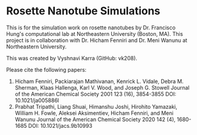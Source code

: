 # Rosette Nanotube Simulations
This is for the simulation work on rosette nanotubes by Dr. Francisco Hung's computational lab at Northeastern University (Boston, MA). This project is in collaboration with Dr. Hicham Fenniri and Dr. Meni Wanunu at Northeastern University. 

This was created by Vyshnavi Karra (GitHub: vk208).

Please cite the following papers: 
1. Hicham Fenniri, Packiarajan Mathivanan, Kenrick L. Vidale, Debra M. Sherman, Klaas Hallenga, Karl V. Wood, and Joseph G. Stowell
Journal of the American Chemical Society 2001 123 (16), 3854-3855
DOI: 10.1021/ja005886l
2. Prabhat Tripathi, Liang Shuai, Himanshu Joshi, Hirohito Yamazaki, William H. Fowle, Aleksei Aksimentiev, Hicham Fenniri, and Meni Wanunu
Journal of the American Chemical Society 2020 142 (4), 1680-1685
DOI: 10.1021/jacs.9b10993
